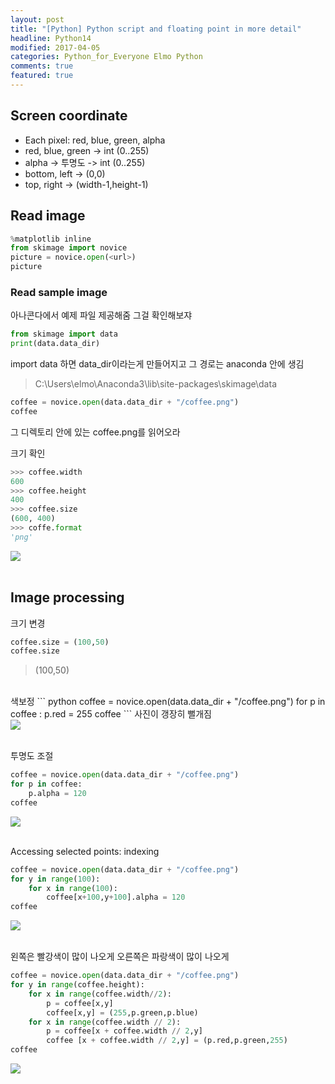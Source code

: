 ```yaml
---
layout: post
title: "[Python] Python script and floating point in more detail"
headline: Python14
modified: 2017-04-05
categories: Python_for_Everyone Elmo Python
comments: true
featured: true
---
```


## Screen coordinate

- Each pixel: red, blue, green, alpha
- red, blue, green -> int (0..255)
- alpha -> 투명도 -> int (0..255)
- bottom, left -> (0,0)
- top, right -> (width-1,height-1)

## Read image

``` python
%matplotlib inline
from skimage import novice
picture = novice.open(<url>)
picture
```

### Read sample image

아나콘다에서 예제 파일 제공해줌 그걸 확인해보쟈

``` python
from skimage import data
print(data.data_dir)
```
import data 하면 data_dir이라는게 만들어지고 그 경로는 anaconda 안에 생김
> C:\Users\elmo\Anaconda3\lib\site-packages\skimage\data


``` python
coffee = novice.open(data.data_dir + "/coffee.png")
coffee
```
그 디렉토리 안에 있는 coffee.png를 읽어오라
<br>

크기 확인
``` python
>>> coffee.width
600
>>> coffee.height
400
>>> coffee.size
(600, 400)
>>> coffe.format
'png'
```

<img src="{{ site.url }}/images/elmo/py06a1.png" style="display: block; margin: auto;">
<br>

## Image processing

크기 변경
``` python
coffee.size = (100,50)
coffee.size
```
> (100,50)

<br>
색보정
``` python
coffee = novice.open(data.data_dir + "/coffee.png")
for p in coffee :
    p.red = 255
coffee
```
사진이 갱장히 뻘개짐
<img src="{{ site.url }}/images/elmo/py06a2.png" style="display: block; margin: auto;">
<br>

투명도 조절
``` python
coffee = novice.open(data.data_dir + "/coffee.png")
for p in coffee:
    p.alpha = 120
coffee
```
<img src="{{ site.url }}/images/elmo/py06a3.png" style="display: block; margin: auto;">
<br>

Accessing selected points: indexing
``` python
coffee = novice.open(data.data_dir + "/coffee.png")
for y in range(100):
    for x in range(100):
        coffee[x+100,y+100].alpha = 120
coffee
```
<img src="{{ site.url }}/images/elmo/py06a4.png" style="display: block; margin: auto;">
<br>

왼쪽은 빨강색이 많이 나오게 오른쪽은 파랑색이 많이 나오게
``` python
coffee = novice.open(data.data_dir + "/coffee.png")
for y in range(coffee.height):
    for x in range(coffee.width//2):
        p = coffee[x,y]
        coffee[x,y] = (255,p.green,p.blue)
    for x in range(coffee.width // 2):
        p = coffee[x + coffee.width // 2,y]
        coffee [x + coffee.width // 2,y] = (p.red,p.green,255)
coffee
```
<img src="{{ site.url }}/images/elmo/py06a5.png" style="display: block; margin: auto;">
<br>
